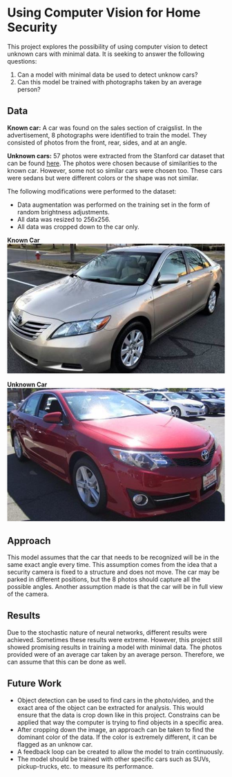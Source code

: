 # Using Computer Vision for Home Security
This project explores the possibility of using computer vision to detect unknown cars with minimal data. It is seeking to answer the following questions:

1. Can a model with minimal data be used to detect unknow cars?
2. Can this model be trained with photographs taken by an average person?

## Data
**Known car:** A car was found on the sales section of craigslist. In the advertisement, 8 photographs were identified to train the model. They consisted of photos from the front, rear, sides, and at an angle.

**Unknown cars:** 57 photos were extracted from the Stanford car dataset that can be found [here]( https://ai.stanford.edu/~jkrause/cars/car_dataset.html). The photos were chosen because of similarities to the known car. However, some not so similar cars were chosen too. These cars were sedans but were different colors or the shape was not similar.  
  
The following modifications were performed to the dataset:
-	Data augmentation was performed on the training set in the form of random brightness adjustments.
-	All data was resized to 256x256.
-	All data was cropped down to the car only.

**Known Car**
![](data/test/camry/camry1.jpg)

**Unknown Car**
![](data/test/not_camry/2520.jpg)

## Approach
This model assumes that the car that needs to be recognized will be in the same exact angle every time. This assumption comes from the idea that a security camera is fixed to a structure and does not move. The car may be parked in different positions, but the 8 photos should capture all the possible angles. Another assumption made is that the car will be in full view of the camera.

## Results
Due to the stochastic nature of neural networks, different results were achieved. Sometimes these results were extreme. However, this project still showed promising results in training a model with minimal data. The photos provided were of an average car taken by an average person. Therefore, we can assume that this can be done as well.

## Future Work
-	Object detection can be used to find cars in the photo/video, and the exact area of the object can be extracted for analysis. This would ensure that the data is crop down like in this project. Constrains can be applied that way the computer is trying to find objects in a specific area. 
-	After cropping down the image, an approach can be taken to find the dominant color of the data. If the color is extremely different, it can be flagged as an unknow car.
-	A feedback loop can be created to allow the model to train continuously. 
-	The model should be trained with other specific cars such as SUVs, pickup-trucks, etc. to measure its performance. 